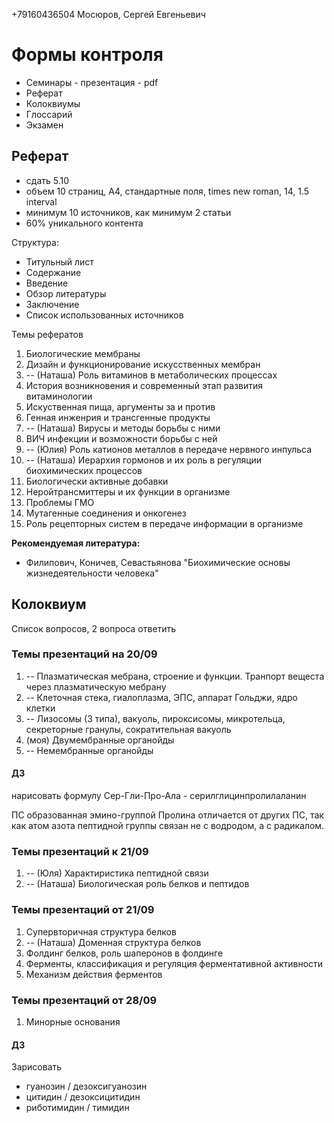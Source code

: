 +79160436504 Мосюров, Сергей Евгеньевич

# Формы контроля
- Семинары - презентация - pdf
- Реферат
- Колоквиумы
- Глоссарий
- Экзамен

## Реферат
- сдать 5.10
- объем 10 страниц, А4, стандартные поля, times new roman, 14, 1.5 interval
- минимум 10 источников, как минимум 2 статьи
- 60% уникального контента

Структура:
- Титульный лист
- Содержание
- Введение
- Обзор литературы
- Заключение
- Список использованных источников

Темы рефератов
1. Биологические мембраны
2. Дизайн и функционирование искусственных мембран
3. -- (Наташа) Роль витаминов в метаболических процессах
4. История возникновения и современный этап развития витаминологии
5. Искуственная пища, аргументы за и против
6. Генная инженрия и трансгенные продукты
7. -- (Наташа) Вирусы и методы борьбы с ними
8. ВИЧ инфекции и возможности борьбы с ней
9. -- (Юлия) Роль катионов металлов в передаче нервного инпульса
10. -- (Наташа) Иерархия гормонов и их роль в регуляции биохимических процессов
11. Биологически активные добавки
12. Неройтрансмиттеры и их функции в организме
13. Проблемы ГМО
14. Мутагенные соединения и онкогенез
15. Роль рецепторных систем в передаче информации в организме


**Рекомендуемая литература:**
- Филипович, Коничев, Севастьянова "Биохимические основы жизнедеятельности человека"


## Колоквиум
Список вопросов, 2 вопроса ответить


### Темы презентаций на 20/09

1. -- Плазматическая мебрана, строение и функции. Транпорт вещеста через плазматическую мебрану
2. -- Клеточная стека, гиалоплазма, ЭПС, аппарат Гольджи, ядро клетки
3. -- Лизосомы (3 типа), вакуоль, пироксисомы, микротельца, секреторные гранулы, сократительная вакуоль
4. (моя) Двумембранные органойды
5. -- Немембранные органойды

#### ДЗ

нарисовать формулу
Сер-Гли-Про-Ала - серилглицинпролилаланин

ПС образованная эмино-группой Пролина отличается от других ПС, так как атом азота пептидной группы связан не с водродом, а с радикалом.

### Темы презентаций к 21/09

1. -- (Юля) Характиристика пептидной связи
2. -- (Наташа) Биологическая роль белков и пептидов

### Темы презентаций от 21/09
1. Супервторичная структура белков
2. -- (Наташа) Доменная структура белков
3. Фолдинг белков, роль шаперонов в фолдинге
4. Ферменты, классификация и регуляция ферментативной активности
5. Механизм действия ферментов


### Темы презентаций от 28/09
1. Минорные основания


#### ДЗ

Зарисовать
- гуанозин / дезоксигуанозин
- цитидин / дезоксицитидин
- риботимидин / тимидин

